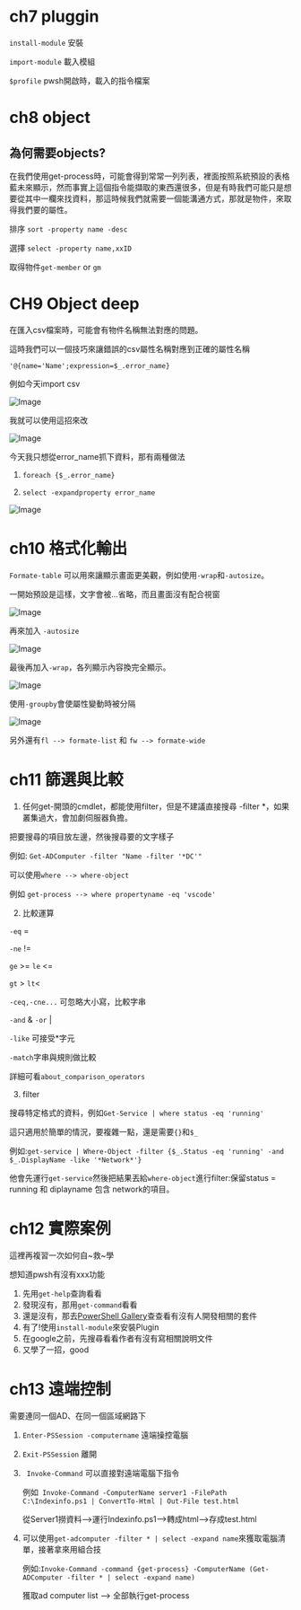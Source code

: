 # ch7 pluggin

`install-module` 安裝

`import-module` 載入模組

`$profile` pwsh開啟時，載入的指令檔案

# ch8 object

## 為何需要objects?
在我們使用get-process時，可能會得到常常一列列表，裡面按照系統預設的表格藍未來顯示，然而事實上這個指令能擷取的東西還很多，但是有時我們可能只是想要從其中一欄來找資料，那這時候我們就需要一個能溝通方式，那就是物件，來取得我們要的屬性。

排序 `sort -property name -desc`

選擇 `select -property name,xxID`

取得物件`get-member` or `gm`


# CH9 Object deep
在匯入csv檔案時，可能會有物件名稱無法對應的問題。

這時我們可以一個技巧來讓錯誤的csv屬性名稱對應到正確的屬性名稱

`'@{name='Name';expression=$_.error_name}`


例如今天import csv

![Image](https://i.imgur.com/7XJEyoT.png)

我就可以使用這招來改

![Image](https://i.imgur.com/htfd0ha.png)




今天我只想從error_name抓下資料，那有兩種做法

1. `foreach {$_.error_name}`

2. `select -expandproperty error_name`

![Image](https://i.imgur.com/hkIrYiZ.png)


# ch10 格式化輸出

`Formate-table` 可以用來讓顯示畫面更美觀，例如使用`-wrap`和`-autosize`。

一開始預設是這樣，文字會被...省略，而且畫面沒有配合視窗

![Image](https://i.imgur.com/77NQjwR.png)

再來加入 `-autosize`

![Image](https://i.imgur.com/fajgZO7.png)

最後再加入`-wrap`，各列顯示內容換完全顯示。

![Image](https://i.imgur.com/ilL58d7.png)


使用`-groupby`會使屬性變動時被分隔

![Image](https://i.imgur.com/RHfzaPn.png)

另外還有`fl --> formate-list` 和 `fw --> formate-wide`


# ch11 篩選與比較

1. 任何get-開頭的cmdlet，都能使用filter，但是不建議直接搜尋 -filter *，如果叢集過大，會加劇伺服器負擔。

把要搜尋的項目放左邊，然後搜尋要的文字樣子

例如: `Get-ADComputer -filter "Name -filter '*DC'"`

可以使用`where --> where-object`

例如 `get-process --> where propertyname -eq 'vscode'`

2. 比較運算

`-eq` =

`-ne` !=

`ge` >= `le` <=

`gt` > `lt`<

`-ceq,-cne...` 可忽略大小寫，比較字串

`-and` & `-or` |

`-like` 可接受*字元

`-match`字串與規則做比較

詳細可看`about_comparison_operators`

3. filter 

搜尋特定格式的資料，例如`Get-Service | where status -eq 'running'`

這只適用於簡單的情況，要複雜一點，還是需要`{}`和`$_`

例如:`get-service | Where-Object -filter {$_.Status -eq 'running' -and  $_.DisplayName -like '*Network*'}`

他會先運行`get-service`然後把結果丟給`where-object`進行filter:保留status = running 和 diplayname 包含 network的項目。

# ch12 實際案例
這裡再複習一次如何自~救~學

想知道pwsh有沒有xxx功能
1. 先用`get-help`查詢看看
2. 發現沒有，那用`get-command`看看
3. 還是沒有，那去[PowerShell Gallery](http://powershellgallery.com)查查看有沒有人開發相關的套件
4. 有了!使用`install-module`來安裝Plugin
5. 在google之前，先搜尋看看作者有沒有寫相關說明文件
6. 又學了一招，good



# ch13 遠端控制

需要連同一個AD、在同一個區域網路下

1. `Enter-PSSession -computername` 遠端操控電腦


2. `Exit-PSSession` 離開


3. ` Invoke-Command` 可以直接對遠端電腦下指令

    例如` Invoke-Command -ComputerName server1 -FilePath C:\Indexinfo.ps1 | ConvertTo-Html | Out-File test.html`
    
    從Server1撈資料-->運行Indexinfo.ps1-->轉成html-->存成test.html

4. 可以使用`get-adcomputer -filter * | select -expand name`來獲取電腦清單，接著拿來用組合技

    例如:`Invoke-Command -command {get-process} -ComputerName (Get-ADComputer -filter * | select -expand name)`

    獲取ad computer list --> 全部執行get-process


    
